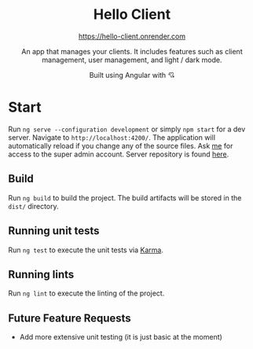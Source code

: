 <h1 align="center">Hello Client</h1>
<p align="center"><a href="https://hello-client.onrender.com">https://hello-client.onrender.com</a></p>
<p align="center">An app that manages your clients. It includes features such as client management, user management, and light / dark mode.</p>
<p align="center">Built using Angular with 💘</p>

# Start

Run `ng serve --configuration development` or simply `npm start` for a dev server. Navigate to `http://localhost:4200/`. The application will automatically reload if you change any of the source files. Ask [me](https://github.com/ultrakenchie) for access to the super admin account. Server repository is found [here](https://github.com/UltraKenchie/hello-client-server).

## Build

Run `ng build` to build the project. The build artifacts will be stored in the `dist/` directory.

## Running unit tests

Run `ng test` to execute the unit tests via [Karma](https://karma-runner.github.io).

## Running lints

Run `ng lint` to execute the linting of the project.

## Future Feature Requests

-   Add more extensive unit testing (it is just basic at the moment)
